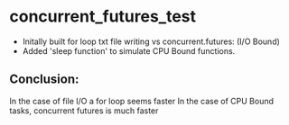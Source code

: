 # concurrent_futures_test
- Initally built for loop txt file writing vs concurrent.futures: (I/O Bound)
- Added 'sleep function' to simulate CPU Bound functions. 
## Conclusion:
In the case of file I/O a for loop seems faster
In the case of CPU Bound tasks, concurrent futures is much faster

